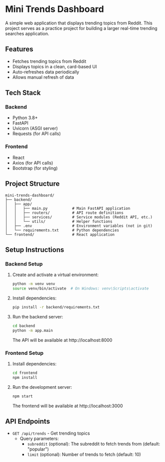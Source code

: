 # Mini Trends Dashboard

A simple web application that displays trending topics from Reddit. This project serves as a practice project for building a larger real-time trending searches application.

## Features

- Fetches trending topics from Reddit
- Displays topics in a clean, card-based UI
- Auto-refreshes data periodically
- Allows manual refresh of data

## Tech Stack

### Backend

- Python 3.8+
- FastAPI
- Uvicorn (ASGI server)
- Requests (for API calls)

### Frontend

- React
- Axios (for API calls)
- Bootstrap (for styling)

## Project Structure

```
mini-trends-dashboard/
├── backend/
│   ├── app/
│   │   ├── main.py           # Main FastAPI application
│   │   ├── routers/          # API route definitions
│   │   ├── services/         # Service modules (Reddit API, etc.)
│   │   └── utils/            # Helper functions
│   ├── .env                  # Environment variables (not in git)
│   └── requirements.txt      # Python dependencies
└── frontend/                 # React application
```

## Setup Instructions

### Backend Setup

1. Create and activate a virtual environment:

   ```bash
   python -m venv venv
   source venv/bin/activate  # On Windows: venv\Scripts\activate
   ```

2. Install dependencies:

   ```bash
   pip install -r backend/requirements.txt
   ```

3. Run the backend server:
   ```bash
   cd backend
   python -m app.main
   ```
   The API will be available at http://localhost:8000

### Frontend Setup

1. Install dependencies:

   ```bash
   cd frontend
   npm install
   ```

2. Run the development server:
   ```bash
   npm start
   ```
   The frontend will be available at http://localhost:3000

## API Endpoints

- `GET /api/trends` - Get trending topics
  - Query parameters:
    - `subreddit` (optional): The subreddit to fetch trends from (default: "popular")
    - `limit` (optional): Number of trends to fetch (default: 10)
